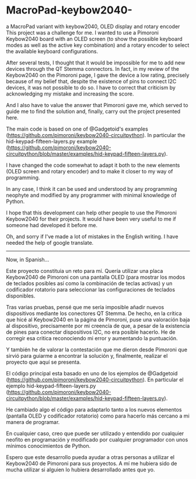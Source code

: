 # MacroPad-keybow2040-
a MacroPad variant with keybow2040, OLED display and rotary encoder
This project was a challenge for me. I wanted to use a Pimoroni Keybow2040 board with an OLED screen (to show the possible keyboard modes as well as the active key combination) and a rotary encoder to select the available keyboard configurations.

After several tests, I thought that it would be impossible for me to add new devices through the QT Stemma connectors. In fact, in my review of the Keybow2040 on the Pimoroni page, I gave the device a low rating, precisely because of my belief that, despite the existence of pins to connect I2C devices, it was not possible to do so. I have to correct that criticism by acknowledging my mistake and increasing the score.

And I also have to value the answer that Pimoroni gave me, which served to guide me to find the solution and, finally, carry out the project presented here.

The main code is based on one of @Gadgetoid's examples (https://github.com/pimoroni/keybow2040-circuitpython). In particular the hid-keypad-fifteen-layers.py example (https://github.com/pimoroni/keybow2040-circuitpython/blob/master/examples/hid-keypad-fifteen-layers.py).

I have changed the code somewhat to adapt it both to the new elements (OLED screen and rotary encoder) and to make it closer to my way of programming.

In any case, I think it can be used and understood by any programming neophyte and modified by any programmer with minimal knowledge of Python.

I hope that this development can help other people to use the Pimoroni Keybow2040 for their projects. It would have been very useful to me if someone had developed it before me.

Oh, and sorry if I've made a lot of mistakes in the English writing. I have needed the help of google translate.

_______________________________________________________________________________________________________________________________

Now, in Spanish...


Este proyecto constituia un reto para mí. Quería utilizar una placa Keybow2040 de Pimoroni con una pantalla OLED (para mostrar los  modos de teclados posibles así como la combinación de teclas activas) y un codificador rotatorio para seleccionar las configuraciones de teclados disponibles.

Tras varias pruebas, pensé que me sería imposible añadir nuevos dispositivos mediante los conectores QT Stemma. De hecho, en la crítica que hicé al Keybow2040 en la página de Pimoroni, puse una valoración baja al dispositivo, precisamente por mi creencía de que, a pesar de la existencia de pines para conectar dispositivos I2C, no era posible hacerlo. He de corregir esa critica reconociendo mi error y aumentando la puntuación. 

Y también he de valorar la contestación que me dieron desde Pimoroni que sirvió para guiarme a encontrar la solución y, finalmente, realizar el proyecto que aquí se presenta.

El código principal esta basado en uno de los ejemplos de @Gadgetoid (https://github.com/pimoroni/keybow2040-circuitpython). En particular el ejemplo hid-keypad-fifteen-layers.py (https://github.com/pimoroni/keybow2040-circuitpython/blob/master/examples/hid-keypad-fifteen-layers.py).

He cambiado algo el código para adaptarlo tanto a los nuevos elementos (pantalla OLED y codificador rotatorio) como para hacerlo más cercano a mi manera de programar.

En cualquier caso, creo que puede ser utilizado y entendido por cualquier neofito en programación y modificado por cualquier programador con unos mínimos conocimientos de Python. 

Espero que este desarrollo pueda ayudar a otras personas a utilizar el Keybow2040 de Pimoroni para sus proyectos. A mí me hubiera sido de mucha utilizar si alguien lo hubiera desarrollado antes que yo.
